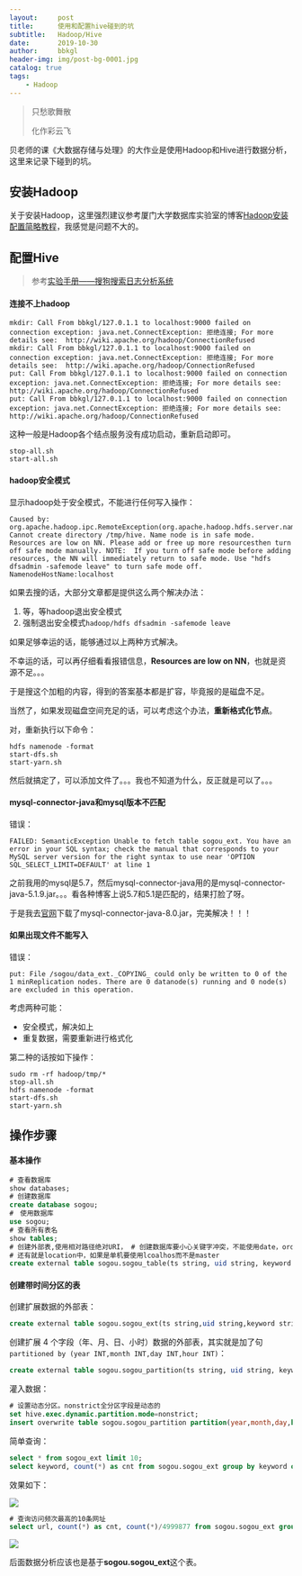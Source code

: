 ```yaml
---
layout:     post
title:      使用和配置hive碰到的坑
subtitle:   Hadoop/Hive
date:       2019-10-30
author:     bbkgl
header-img: img/post-bg-0001.jpg
catalog: true
tags:
    - Hadoop
---
```


>只愁歌舞散
>
>化作彩云飞

贝老师的课《大数据存储与处理》的大作业是使用Hadoop和Hive进行数据分析，这里来记录下碰到的坑。

## 安装Hadoop

关于安装Hadoop，这里强烈建议参考厦门大学数据库实验室的博客[Hadoop安装配置简略教程](<http://dblab.xmu.edu.cn/blog/install-hadoop-simplify/#more-94>)，我感觉是问题不大的。

## 配置Hive

> 参考[实验手册——搜狗搜索日志分析系统](https://www.cnblogs.com/biehongli/p/8074642.html)

####  连接不上hadoop

```shell
mkdir: Call From bbkgl/127.0.1.1 to localhost:9000 failed on connection exception: java.net.ConnectException: 拒绝连接; For more details see:  http://wiki.apache.org/hadoop/ConnectionRefused
mkdir: Call From bbkgl/127.0.1.1 to localhost:9000 failed on connection exception: java.net.ConnectException: 拒绝连接; For more details see:  http://wiki.apache.org/hadoop/ConnectionRefused
put: Call From bbkgl/127.0.1.1 to localhost:9000 failed on connection exception: java.net.ConnectException: 拒绝连接; For more details see:  http://wiki.apache.org/hadoop/ConnectionRefused
put: Call From bbkgl/127.0.1.1 to localhost:9000 failed on connection exception: java.net.ConnectException: 拒绝连接; For more details see:  http://wiki.apache.org/hadoop/ConnectionRefused
```

这种一般是Hadoop各个结点服务没有成功启动，重新启动即可。

```shell
stop-all.sh
start-all.sh
```

#### hadoop安全模式

显示hadoop处于安全模式，不能进行任何写入操作：

```shell
Caused by: org.apache.hadoop.ipc.RemoteException(org.apache.hadoop.hdfs.server.namenode.SafeModeException): Cannot create directory /tmp/hive. Name node is in safe mode.
Resources are low on NN. Please add or free up more resourcesthen turn off safe mode manually. NOTE:  If you turn off safe mode before adding resources, the NN will immediately return to safe mode. Use "hdfs dfsadmin -safemode leave" to turn safe mode off. NamenodeHostName:localhost
```

如果去搜的话，大部分文章都是提供这么两个解决办法：

1. 等，等hadoop退出安全模式
2.  强制退出安全模式`hadoop/hdfs dfsadmin -safemode leave`

如果足够幸运的话，能够通过以上两种方式解决。

不幸运的话，可以再仔细看看报错信息，**Resources are low on NN**，也就是资源不足。。。

于是搜这个加粗的内容，得到的答案基本都是扩容，毕竟报的是磁盘不足。

当然了，如果发现磁盘空间充足的话，可以考虑这个办法，**重新格式化节点**。

对，重新执行以下命令：

```shell
hdfs namenode -format
start-dfs.sh
start-yarn.sh
```

然后就搞定了，可以添加文件了。。。我也不知道为什么，反正就是可以了。。。

#### mysql-connector-java和mysql版本不匹配

错误：

```shell
FAILED: SemanticException Unable to fetch table sogou_ext. You have an error in your SQL syntax; check the manual that corresponds to your MySQL server version for the right syntax to use near 'OPTION SQL_SELECT_LIMIT=DEFAULT' at line 1
```

之前我用的mysql是5.7，然后mysql-connector-java用的是mysql-connector-java-5.1.9.jar。。。看各种博客上说5.7和5.1是匹配的，结果打脸了呀。

于是我去[官网](<http://central.maven.org/maven2/mysql/mysql-connector-java/8.0.11/>)下载了mysql-connector-java-8.0.jar，完美解决！！！

#### 如果出现文件不能写入

错误：

```shell
put: File /sogou/data_ext._COPYING_ could only be written to 0 of the 1 minReplication nodes. There are 0 datanode(s) running and 0 node(s) are excluded in this operation.
```

考虑两种可能：

- 安全模式，解决如上
- 重复数据，需要重新进行格式化

第二种的话按如下操作：

```shell
sudo rm -rf hadoop/tmp/*
stop-all.sh
hdfs namenode -format
start-dfs.sh
start-yarn.sh
```

## 操作步骤

#### 基本操作

```sql
# 查看数据库
show databases;
# 创建数据库
create database sogou;
#　使用数据库
use sogou;
# 查看所有表名
show tables;
# 创建外部表,使用相对路径绝对URI， # 创建数据库要小心关键字冲突，不能使用date，order,user等关键字
# 还有就是location中，如果是单机要使用lcoalhos而不是master
create external table sogou.sogou_table(ts string, uid string, keyword string, rank int, sorder int, url string) comment 'this is the sogou search data' Row FORMAT DELIMITED  FIELDS TERMINATED BY '\t' stored as TEXTFILE  location 'hdfs://localhost:9000/sogou/data';
```

#### 创建带时间分区的表

创建扩展数据的外部表：

```sql
create external table sogou.sogou_ext(ts string,uid string,keyword string,rank int,sorder int,url string,year int,month int,day int,hour int)row format delimited fields terminated by '\t' stored as textfile location 'hdfs://localhost:9000/sogou_ext/data';
```



创建扩展 4 个字段（年、月、日、小时）数据的外部表，其实就是加了句`partitioned by (year INT,month INT,day INT,hour INT)`：

```sql
create external table sogou.sogou_partition(ts string, uid string, keyword string, rank int, sorder int, url string) comment 'this is the sogou search data' partitioned by (year INT,month INT,day INT,hour INT) Row FORMAT DELIMITED FIELDS TERMINATED BY '\t' stored as TEXTFILE;
```

灌入数据：

```sql
# 设置动态分区。nonstrict全分区字段是动态的
set hive.exec.dynamic.partition.mode=nonstrict;
insert overwrite table sogou.sogou_partition partition(year,month,day,hour) select * from sogou.sogou_ext;
```

简单查询：

```sql
select * from sogou_ext limit 10;
select keyword, count(*) as cnt from sogou.sogou_ext group by keyword order by cnt desc limit 30;
```

效果如下：

![](https://pic.superbed.cn/item/5dba79a4bd461d945a7adf4b.jpg)

```sql
# 查询访问频次最高的10条网址
select url, count(*) as cnt, count(*)/4999877 from sogou.sogou_ext group by url order by cnt desc limit 10;
```

![](https://pic.superbed.cn/item/5dba7ec0bd461d945a7b1e5f.jpg)

后面数据分析应该也是基于**sogou.sogou_ext**这个表。

